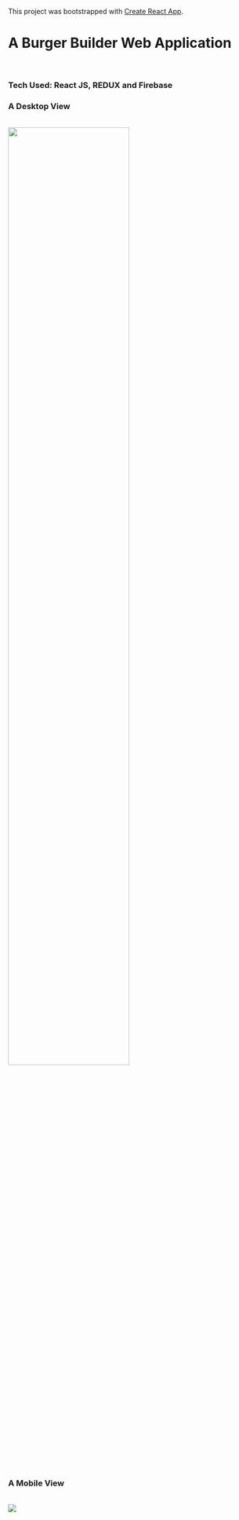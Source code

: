 This project was bootstrapped with [Create React App](https://github.com/facebook/create-react-app).

<h1>A Burger Builder Web Application</h1>
<br/>
<h3>Tech Used: React JS, REDUX and Firebase </h3>

<h3> A Desktop View </h3>
<br>
<img align="center"  src="https://bzfncq.dm.files.1drv.com/y4mlJ9vkCr3mg3Q1YN10VMhBLm3hrP4ov90io3spttajxtfzRhYKJ7lRaL8NWZBMCrtmDFgutzJTaYRNCNOz1khIE7u5tHwm4YaGEC27iv6dX7ba4PWsjSaqPulLp1vbssRtUjAwEPPAeUr1TwZRPnW03K52XXzcksegwIZ-eTN90xOE7rPQyfLYAB36WRxvK3i4uJa4i9lN74T_ZrEqpv2iw?width=1308&height=835&cropmode=none" width="70%"/>
<h3>A Mobile View </h3>
<br>
   <img align="center" src="https://dnisng.dm.files.1drv.com/y4mvrazBcK9oyOGDCKy03jEj8C_jcixP0cBRXyC5kerZ5Q-4VrGeYXpM1M2rYkmqg0q-oPXUHsoL4YMyWgIlkQwKc-3QxTIoeoVvkY9tIEcSsNAJxdqBW5NfsEsOtZbYktWLSiQ3QWteGddJORtocbeiGn7Lpb0_XFhCNZlDzHMWswpcRxF8oMhSyQ8tY2u3v9bFcbrtPv--giR2S7uJ3s7ug?width=352&height=647&cropmode=none"  />






